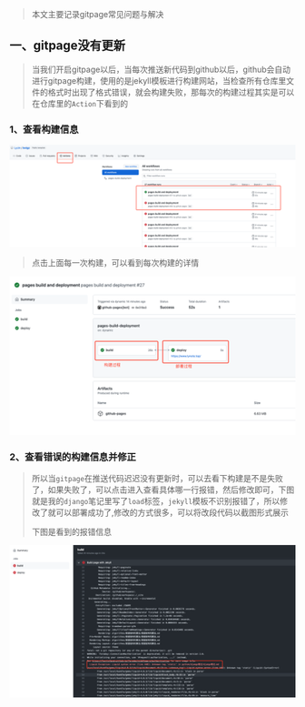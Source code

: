 > 本文主要记录gitpage常见问题与解决

## 一、gitpage没有更新

> ​	当我们开启gitpage以后，当每次推送新代码到github以后，github会自动进行gitpage构建，使用的是jekyll模板进行构建网站，当检查所有仓库里文件的格式时出现了格式错误，就会构建失败，那每次的构建过程其实是可以在仓库里的`Action`下看到的

### 1、查看构建信息

![image-20220104123040174](../gitpageResolve/gitpage%E5%B8%B8%E8%A7%81%E9%97%AE%E9%A2%98%E8%A7%A3%E5%86%B3.assets/image-20220104123040174.png)



> 点击上面每一次构建，可以看到每次构建的详情

![image-20220104123414468](gitpage%E5%B8%B8%E8%A7%81%E9%97%AE%E9%A2%98%E8%A7%A3%E5%86%B3.assets/image-20220104123414468.png)

### 2、查看错误的构建信息并修正

> ​	所以当`gitpage`在推送代码迟迟没有更新时，可以去看下构建是不是失败了，如果失败了，可以点击进入查看具体哪一行报错，然后修改即可，下图就是我的`django`笔记里写了`load`标签，`jekyll`模板不识别报错了，所以修改了就可以部署成功了,修改的方式很多，可以将改段代码以截图形式展示
>
> 下图是看到的报错信息

![image-20220104123650695](gitpage%E5%B8%B8%E8%A7%81%E9%97%AE%E9%A2%98%E8%A7%A3%E5%86%B3.assets/image-20220104123650695.png)